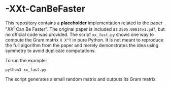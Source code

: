 # -XXt-CanBeFaster

This repository contains a **placeholder** implementation related to the
paper "$XX^t$ Can Be Faster". The original paper is included as
`2505.09814v1.pdf`, but no official code was provided.  The script
`xx_fast.py` shows one way to compute the Gram matrix `X X^T` in pure
Python.  It is not meant to reproduce the full algorithm from the paper
and merely demonstrates the idea using symmetry to avoid duplicate
computations.

To run the example:

```bash
python3 xx_fast.py
```

The script generates a small random matrix and outputs its Gram matrix.

